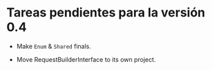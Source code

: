 # Tareas pendientes para la versión 0.4

- Make `Enum` & `Shared` finals.

- Move RequestBuilderInterface to its own project.
